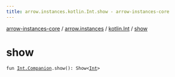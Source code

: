 ```yaml
---
title: arrow.instances.kotlin.Int.show - arrow-instances-core
---
```


[arrow-instances-core](../../index.html) / [arrow.instances](../index.html) / [kotlin.Int](index.html) / [show](./show.html)

# show

`fun `[`Int.Companion`](https://kotlinlang.org/api/latest/jvm/stdlib/kotlin/-int/-companion/index.html)`.show(): Show<`[`Int`](https://kotlinlang.org/api/latest/jvm/stdlib/kotlin/-int/index.html)`>`
